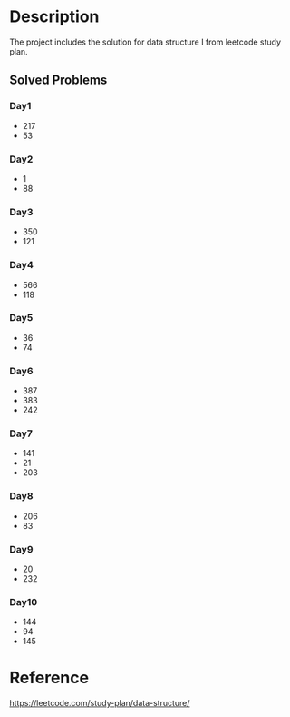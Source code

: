 # Description
The project includes the solution for data structure I from leetcode study plan.

## Solved Problems
### Day1
- 217
- 53
### Day2
- 1
- 88
### Day3
- 350
- 121
### Day4
- 566
- 118
### Day5
- 36
- 74
### Day6
- 387
- 383
- 242
### Day7
- 141
- 21
- 203
### Day8
- 206
- 83
### Day9
- 20
- 232
### Day10
- 144
- 94
- 145

# Reference
https://leetcode.com/study-plan/data-structure/
